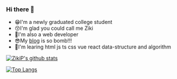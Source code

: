 ### Hi there 👋

<!--
**ZikiP/ZikiP** is a ✨ _special_ ✨ repository because its `README.md` (this file) appears on your GitHub profile.

Here are some ideas to get you started:

- 🔭 I’m currently working on ...
- 🌱 I’m currently learning ...
- 👯 I’m looking to collaborate on ...
- 🤔 I’m looking for help with ...
- 💬 Ask me about ...
- 📫 How to reach me: ...
- 😄 Pronouns: ...
- ⚡ Fun fact: ...
-->
- 😁I'm a newly graduated college student
- 😚I'm glad you could call me Ziki
- 🥲I'm also a web developer
- 😎My [blog](https://blog.ziki2333.top) is so bomb!!!
- 🤔I'm learing html js ts css vue react data-structure and algorithm

[![ZikiP's github stats](https://github-readme-stats.vercel.app/api?username=ZikiP)](https://github.com/anuraghazra/github-readme-stats)

[![Top Langs](https://github-readme-stats.vercel.app/api/top-langs/?username=ZikiP&layout=compact&hide=html,css,javascript)](https://github.com/anuraghazra/github-readme-stats)
